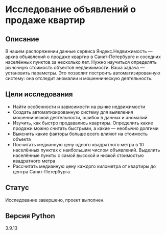 # Исследование объявлений о продаже квартир

## Описание

В нашем распоряжении данные сервиса Яндекс.Недвижимость — архив объявлений о продаже квартир в Санкт-Петербурге и соседних населённых пунктов за несколько лет. Нужно научиться определять рыночную стоимость объектов недвижимости. Ваша задача — установить параметры. Это позволит построить автоматизированную систему: она отследит аномалии и мошенническую деятельность.

## Цели исследования

* Найти особенности и зависимости на рынке недвижимости
* Создать автоматизированную систему для выявления мошеннической деятельности, ошибок в данных и аномалий
* Изучить, как быстро продавались квартиры. Определить какие продажи можно считать быстрыми, а какие — необычно долгими
* Выяснить какие факторы больше всего влияют на стоимость объекта
* Посчитать медианную цену одного квадратного метра в 10 населённых пунктах с наибольшим числом объявлений. Выделить населённые пункты с самой высокой и низкой стоимостью квадратного метра
* Рассчитать медианную цену каждого километра от квартиры до центра Санкт-Петербурга

## Статус

Исследование завершено, проект выполнен.

## Версия Python

3.9.13

